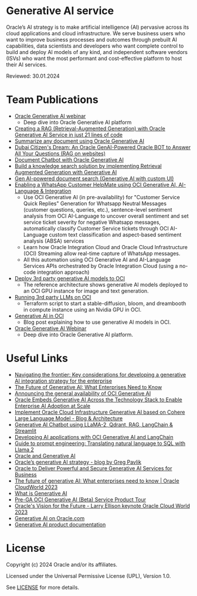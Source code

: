 # Generative AI service
 
Oracle’s AI strategy is to make artificial intelligence (AI) pervasive across its cloud applications and cloud infrastructure. We serve business users who want to improve business processes and outcomes through prebuilt AI capabilities, data scientists and developers who want complete control to build and deploy AI models of any kind, and independent software vendors (ISVs) who want the most performant and cost-effective platform to host their AI services.
 
Reviewed: 30.01.2024
 
# Team Publications

- [Oracle Generative AI webinar](https://go.oracle.com/LP=138234?elqCampaignId=489428&src1=:so:ch:or:dg::::&SC=:so:ch:or:dg::::&pcode=WWMK230822P00010)
    - Deep dive into Oracle Generative AI platform
- [Creating a RAG (Retrieval-Augmented Generation) with Oracle Generative AI Service in just 21 lines of code](https://github.com/oracle-devrel/technology-engineering/tree/main/ai-and-app-modernisation/ai-services/generative-ai-service/rag-genai)
- [Summarize any document using Oracle Generative AI](https://www.youtube.com/watch?v=6A3KGyKy91Q)
- [Dubai Citizen's Dream: An Oracle GenAI-Powered Oracle BOT to Answer All Your Questions (RAG on websites)](https://www.youtube.com/watch?v=5Y_k1r34Mp0)
- [Document Chatbot with Oracle Generative AI](https://www.youtube.com/watch?v=vyJAZvYKY34) 
- [Build a knowledge search solution by implementing Retrieval Augmented Generation with Generative AI](https://www.youtube.com/watch?v=lJptksR5omo&t=1530s)
- [Gen AI-powered document search (Generative AI with custom UI)](https://youtu.be/vyJAZvYKY34)
- [Enabling a WhatsApp Customer HelpMate using OCI Generative AI, AI-Language & Integration](https://youtu.be/ryo3wVB_69E?si=SxSuTVawoRcbhReU)
    - Use OCI Generative AI (in pre-availability) for "Customer Service Quick Replies" Generation for Whatsapp Neutral Messages (customer questions, queries, etc.), sentence-level sentiment analysis from OCI AI-Language to uncover overall sentiment and set service ticket severity for negative Whatsapp messages, automatically classify Customer Service tickets through OCI AI-Language custom text classification and aspect-based sentiment analysis (ABSA) services
    - Learn how Oracle Integration Cloud and Oracle Cloud Infrastructure (OCI) Streaming allow real-time capture of WhatsApp messages.
    - All this automation using OCI Generative AI and AI-Language Services APIs orchestrated by Oracle Integration Cloud (using a no-code integration approach)
- [Deploy 3rd party generative AI models to OCI](https://docs.oracle.com/en/solutions/deploy-generative-ai-to-oci/index.html#GUID-5567B1F2-4733-4D9C-B4BE-5B5429CA8C02)
    - The reference architecture shows generative AI models deployed to an OCI GPU instance for image and text generation.
- [Running 3rd party LLMs on OCI](https://github.com/oracle-devrel/oci-generative-ai)
    - Terraform script to start a stable-diffusion, bloom, and dreambooth in compute instance using an Nvidia GPU in OCI.
- [Generative AI in OCI](https://medium.com/oracledevs/generative-ai-in-oci-c0467e1a68f7)
    - Blog post explaining how to use generative AI models in OCI.
- [Oracle Generative AI Webinar](https://go.oracle.com/LP=138234?elqCampaignId=489428&src1=:so:ch:or:dg::::&SC=:so:ch:or:dg::::&pcode=WWMK230822P00010)
    - Deep dive into Oracle Generative AI platform.

# Useful Links
 
- [Navigating the frontier: Key considerations for developing a generative AI integration strategy for the enterprise](https://blogs.oracle.com/ai-and-datascience/post/considerations-generative-ai-integration-strategy)
- [The Future of Generative AI: What Enterprises Need to Know](https://blogs.oracle.com/ai-and-datascience/post/future-generative-ai-what-enterprises-need-to-know) 
- [Announcing the general availability of OCI Generative AI](https://blogs.oracle.com/ai-and-datascience/post/ga-oci-generative-ai)
- [Oracle Embeds Generative AI Across the Technology Stack to Enable Enterprise AI Adoption at Scale](https://www.oracle.com/news/announcement/oracle-announces-availability-oci-generative-ai-service-2024-01-23/)
- [Implement Oracle Cloud Infrastructure Generative AI based on Cohere Large Language Model - Blog & Architecture](https://docs.oracle.com/en/solutions/oci-generative-ai-llm/index.html#GUID-76987F35-F646-40CF-9CF2-42724BA57191)
- [Generative AI Chatbot using LLaMA-2, Qdrant, RAG, LangChain & Streamlit](https://blogs.oracle.com/ai-and-datascience/post/ai-chatbot-llama2-qdrant-rag-langchain-streamlit)
- [Developing AI applications with OCI Generative AI and LangChain](https://blogs.oracle.com/ai-and-datascience/post/developing-ai-apps-oci-generative-ai-langchain)
- [Guide to prompt engineering: Translating natural language to SQL with Llama 2](https://blogs.oracle.com/ai-and-datascience/post/prompt-engineering-natural-language-sql-llama2)
- [Oracle and Generative AI](https://docs.oracle.com/en-us/iaas/Content/Resources/Assets/whitepapers/oracle-and-generative-ai.pdf)
- [Oracle’s generative AI strategy - blog by Greg Pavlik](https://blogs.oracle.com/ai-and-datascience/post/generative-ai-strategy)
- [Oracle to Deliver Powerful and Secure Generative AI Services for Business](https://www.oracle.com/news/announcement/oracle-to-deliver-powerful-and-secure-generative-ai-service-for-business-2023-06-13/)
- [The future of generative AI: What enterprises need to know | Oracle CloudWorld 2023](https://www.youtube.com/watch?v=qcHpu6WA-k8&t=3s)
- [What is Generative AI](https://www.youtube.com/watch?v=pWNAtUwnBS8&t=3s)
- [Pre-GA OCI Generative AI (Beta) Service Product Tour](https://www.youtube.com/watch?v=1tnTyCp3GdY)
- [Oracle's Vision for the Future - Larry Ellison keynote Oracle Cloud World 2023](https://www.youtube.com/watch?v=63DmgBN1rSI)
- [Generative AI on Oracle.com](https://www.oracle.com/artificial-intelligence/generative-ai/)
- [Generative AI product documentation](https://docs.oracle.com/en-us/iaas/Content/generative-ai/home.htm)

# License

Copyright (c) 2024 Oracle and/or its affiliates.

Licensed under the Universal Permissive License (UPL), Version 1.0.

See [LICENSE](https://github.com/oracle-devrel/technology-engineering/blob/main/LICENSE) for more details.
